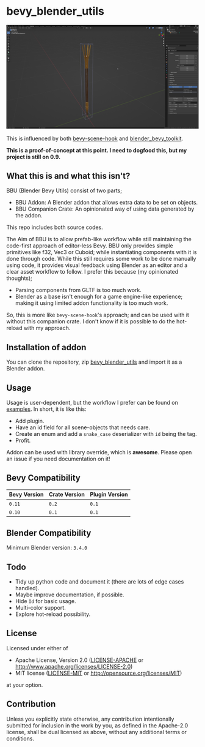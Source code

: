 # bevy_blender_utils

![images/showcase.png](images/showcase.png)

This is influenced by both [bevy-scene-hook](https://github.com/nicopap/bevy-scene-hook) and
[blender_bevy_toolkit](https://github.com/sdfgeoff/blender_bevy_toolkit).

**This is a proof-of-concept at this point. I need to dogfood this, but my project is still on 0.9.**

## What this is and what this isn't?

BBU (Blender Bevy Utils) consist of two parts;
- BBU Addon: A Blender addon that allows extra data to be set on objects.
- BBU Companion Crate: An opinionated way of using data generated by the addon.

This repo includes both source codes.

The Aim of BBU is to allow prefab-like workflow while still maintaining the code-first approach of editor-less Bevy.
BBU only provides simple primitives like f32, Vec3 or Cuboid; while instantiating components with it is done through
code. While this still requires some work to be done manually using code, it provides visual feedback using Blender as
an editor and a clear asset workflow to follow. I prefer this because (my opinionated thoughts);

- Parsing components from GLTF is too much work.
- Blender as a base isn't enough for a game engine-like experience; making it using limited addon functionality is too
much work.

So, this is more like ``bevy-scene-hook``'s approach; and can be used with it without this companion crate. I don't
know if it is possible to do the hot-reload with my approach.

## Installation of addon

You can clone the repository, zip [bevy_blender_utils](bevy_blender_utils) and import it as a Blender addon.

## Usage

Usage is user-dependent, but the workflow I prefer can be found on [examples](examples). In short, it is like this:
- Add plugin.
- Have an id field for all scene-objects that needs care.
- Create an enum and add a ``snake_case`` deserializer with ``id`` being the tag.
- Profit.

Addon can be used with library override, which is **awesome**. Please open an issue if you need documentation on it!

## Bevy Compatibility

| Bevy Version | Crate Version | Plugin Version |
|--------------|---------------|----------------|
| `0.11`       | `0.2`         | `0.1`          |
| `0.10`       | `0.1`         | `0.1`          |

## Blender Compatibility

Minimum Blender version: `3.4.0`


## Todo
- Tidy up python code and document it (there are lots of edge cases handled).
- Maybe improve documentation, if possible.
- Hide ``Id`` for basic usage.
- Multi-color support.
- Explore hot-reload possibility.

## License

Licensed under either of

* Apache License, Version 2.0
  ([LICENSE-APACHE](LICENSE-APACHE) or http://www.apache.org/licenses/LICENSE-2.0)
* MIT license
  ([LICENSE-MIT](LICENSE-MIT) or http://opensource.org/licenses/MIT)

at your option.

## Contribution
Unless you explicitly state otherwise, any contribution intentionally submitted for inclusion in the work by you,
as defined in the Apache-2.0 license, shall be dual licensed as above, without any additional terms or conditions.